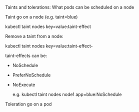 Taints and tolerations: What pods can be scheduled on a node

Taint go on a node (e.g. taint=blue)

  kubectl taint nodes <node-name> key=value:taint-effect

Remove a taint from a node:

  kubectl taint nodes <node-name> key=value:taint-effect-


taint-effects can be:
- NoSchedule
- PreferNoSchedule
- NoExecute

  e.g. kubectl taint nodes node1 app=blue:NoSchedule 


Toleration go on a pod 


